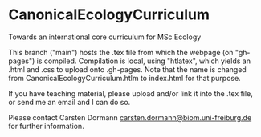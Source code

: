 # CanonicalEcologyCurriculum
Towards an international core curriculum for MSc Ecology

This branch ("main") hosts the .tex file from which the webpage (on "gh-pages") is compiled. Compilation is local, using "htlatex", which yields an .html and .css to upload onto .gh-pages. Note that the name is changed from CanonicalEcologyCurriculum.htlm to index.html for that purpose.

If you have teaching material, please upload and/or link it into the .tex file, or send me an email and I can do so.


Please contact Carsten Dormann carsten.dormann@biom.uni-freiburg.de for further information.

